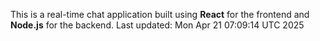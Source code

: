 This is a real-time chat application built using **React** for the frontend and **Node.js** for the backend.
Last updated: Mon Apr 21 07:09:14 UTC 2025
